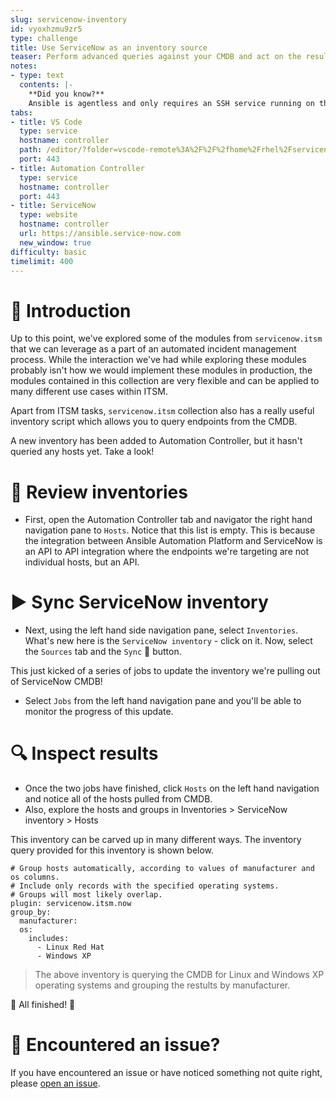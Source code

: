 ```yaml
---
slug: servicenow-inventory
id: vyoxhzmu9zr5
type: challenge
title: Use ServiceNow as an inventory source
teaser: Perform advanced queries against your CMDB and act on the results
notes:
- type: text
  contents: |-
    **Did you know?**
    Ansible is agentless and only requires an SSH service running on the target machines. In these challenges however, the targets are APIs that allow Ansible to interact with external services like ServiceNow.
tabs:
- title: VS Code
  type: service
  hostname: controller
  path: /editor/?folder=vscode-remote%3A%2F%2F%2fhome%2Frhel%2Fservicenow_project
  port: 443
- title: Automation Controller
  type: service
  hostname: controller
  port: 443
- title: ServiceNow
  type: website
  hostname: controller
  url: https://ansible.service-now.com
  new_window: true
difficulty: basic
timelimit: 400
---
```

👋 Introduction
====
Up to this point, we've explored some of the modules from `servicenow.itsm` that we can leverage as a part of an automated incident management process. While the interaction we've had while exploring these modules probably isn't how we would implement these modules in production, the modules contained in this collection are very flexible and can be applied to many different use cases within ITSM.

Apart from ITSM tasks, `servicenow.itsm` collection also has a really useful inventory script which allows you to query endpoints from the CMDB.

A new inventory has been added to Automation Controller, but it hasn't queried any hosts yet. Take a look!

👀 Review inventories
====
- First, open the Automation Controller tab and navigator the right hand navigation pane to `Hosts`. Notice that this list is empty. This is because the integration between Ansible Automation Platform and ServiceNow is an API to API integration where the endpoints we're targeting are not individual hosts, but an API.

▶️ Sync ServiceNow inventory
====
- Next, using the left hand side navigation pane, select `Inventories`. What's new here is the `ServiceNow inventory` - click on it. Now, select the `Sources` tab and the `Sync` 🔄 button.

This just kicked of a series of jobs to update the inventory we're pulling out of ServiceNow CMDB!
- Select `Jobs` from the left hand navigation pane and you'll be able to monitor the progress of this update.

🔍 Inspect results
====
- Once the two jobs have finished, click `Hosts` on the left hand navigation and notice all of the hosts pulled from CMDB.
- Also, explore the hosts and groups in Inventories > ServiceNow inventory > Hosts

This inventory can be carved up in many different ways. The inventory query provided for this inventory is shown below.
```
# Group hosts automatically, according to values of manufacturer and os columns.
# Include only records with the specified operating systems.
# Groups will most likely overlap.
plugin: servicenow.itsm.now
group_by:
  manufacturer:
  os:
    includes:
      - Linux Red Hat
      - Windows XP
```
> The above inventory is querying the CMDB for Linux and Windows XP operating systems and grouping the restults by manufacturer.

🎉 All finished! 🎉

🐛 Encountered an issue?
====
If you have encountered an issue or have noticed something not quite right, please [open an issue](https://github.com/ansible/instruqt/issues/new?labels=getting-started-servicenow-automation&title=New+servicenow+issue:+servicenow-inventory&assignees=cloin).